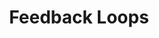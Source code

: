 ---
types: "word"

title: "Feedback Loops"

categories: ['']

tags: ['Feedback', 'Loops']

arabic: 'روابط تغذية استرجاعية'

arexps: []

enwords: ['Feedback Loops']

enexps: []

arlexicons: 'ر'

enlexicons: 'F'

authors: ['Ruqayya Roshdy']

translators: ['']

citations: 'تطبيقات الذكاء الاصطناعي في خدمة اللغة العربية'

sources: 'مركز الملك عبدالله بن عبدالعزيز الدولي لخدمة اللغة العربية'

word: "true"

slug: ""
---